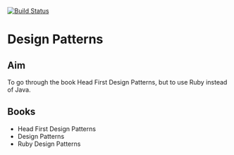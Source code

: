 [![Build Status](https://secure.travis-ci.org/snowblink/design-patterns.png)](http://travis-ci.org/snowblink/design-patterns)

# Design Patterns

## Aim
To go through the book Head First Design Patterns, but to use Ruby instead of Java.

## Books
* Head First Design Patterns
* Design Patterns
* Ruby Design Patterns

